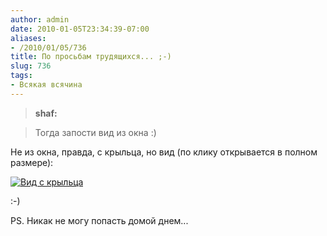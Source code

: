 ```yaml
---
author: admin
date: 2010-01-05T23:34:39-07:00
aliases:
- /2010/01/05/736
title: По просьбам трудящихся... ;-)
slug: 736
tags:
- Всякая всячина
---
```


> **shaf:**

> Тогда запости вид из окна :)

Не из окна, правда, с крыльца, но вид (по клику открывается в полном размере):

[![Вид с крыльца](/2010/01/view_from_the_porch-300x103.jpg)](/2010/01/view_from_the_porch.jpg)

:-)

PS. Никак не могу попасть домой днем...
